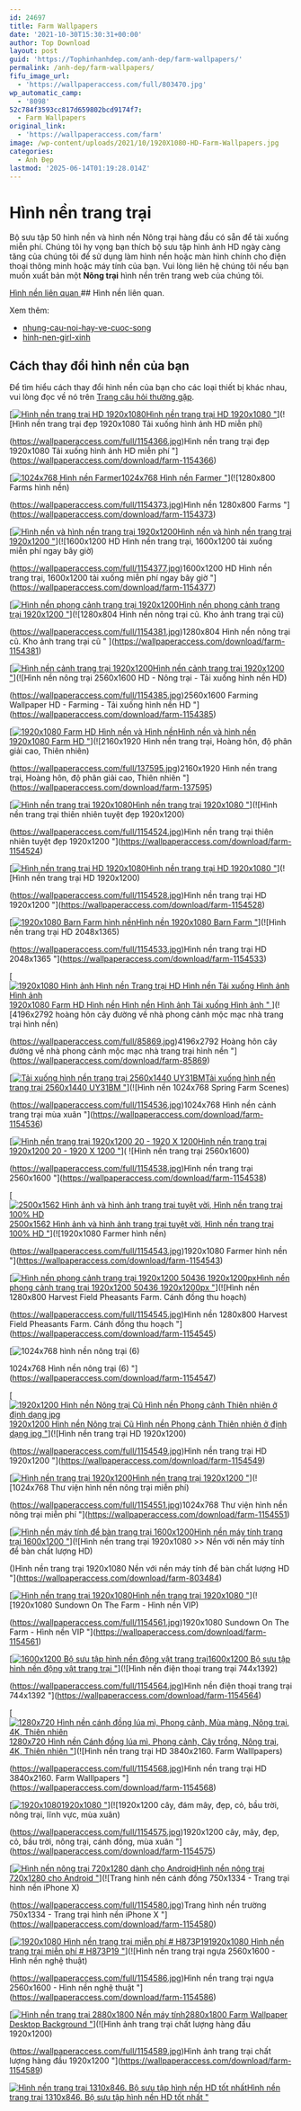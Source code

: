 ```yaml
---
id: 24697
title: Farm Wallpapers
date: '2021-10-30T15:30:31+00:00'
author: Top Download
layout: post
guid: 'https://Tophinhanhdep.com/anh-dep/farm-wallpapers/'
permalink: /anh-dep/farm-wallpapers/
fifu_image_url:
  - 'https://wallpaperaccess.com/full/803470.jpg'
wp_automatic_camp:
  - '8098'
52c784f3593cc817d659802bcd9174f7:
  - Farm Wallpapers
original_link:
  - 'https://wallpaperaccess.com/farm'
image: /wp-content/uploads/2021/10/1920X1080-HD-Farm-Wallpapers.jpg
categories:
  - Ảnh Đẹp
lastmod: '2025-06-14T01:19:28.014Z'
---
```

# Hình nền trang trại

Bộ sưu tập 50 hình nền và hình nền Nông trại hàng đầu có sẵn để tải xuống miễn phí. Chúng tôi hy vọng bạn thích bộ sưu tập hình ảnh HD ngày càng tăng của chúng tôi để sử dụng làm hình nền hoặc màn hình chính cho điện thoại thông minh hoặc máy tính của bạn. Vui lòng liên hệ chúng tôi nếu bạn muốn xuất bản một **Nông trại** hình nền trên trang web của chúng tôi.

[Hình nền liên quan ](#related) ## Hình nền liên quan.

   
 Xem thêm:

   
- [nhung-cau-noi-hay-ve-cuoc-song](https://tophinhanhdep.com/nhung-cau-noi-hay/nhung-cau-noi-hay-ve-cuoc-song/)
- [hinh-nen-girl-xinh](https://tophinhanhdep.com/gai-xinh/hinh-nen-girl-xinh/)

## Cách thay đổi hình nền của bạn

Để tìm hiểu cách thay đổi hình nền của bạn cho các loại thiết bị khác nhau, vui lòng đọc về nó trên [Trang câu hỏi thường gặp](https://tophinhanhdep.com/faq/).

  
[[![Hình nền trang trại HD 1920x1080](https://wallpaperaccess.com/full/803470.jpg)Hình nền trang trại HD 1920x1080 "](https://wallpaperaccess.com/download/farm-803470)](![Hình nền trang trại đẹp 1920x1080 Tải xuống hình ảnh HD miễn phí)

(https://wallpaperaccess.com/full/1154366.jpg)Hình nền trang trại đẹp 1920x1080 Tải xuống hình ảnh HD miễn phí "](https://wallpaperaccess.com/download/farm-1154366)

[[![1024x768 Hình nền Farmer](https://wallpaperaccess.com/full/1154372.jpg)1024x768 Hình nền Farmer "](https://wallpaperaccess.com/download/farm-1154372)](![1280x800 Farms hình nền)

(https://wallpaperaccess.com/full/1154373.jpg)Hình nền 1280x800 Farms "](https://wallpaperaccess.com/download/farm-1154373)

[[![Hình nền và hình nền trang trại 1920x1200](https://wallpaperaccess.com/full/1154374.jpg)Hình nền và hình nền trang trại 1920x1200 "](https://wallpaperaccess.com/download/farm-1154374)](![1600x1200 HD Hình nền trang trại, 1600x1200 tải xuống miễn phí ngay bây giờ)

(https://wallpaperaccess.com/full/1154377.jpg)1600x1200 HD Hình nền trang trại, 1600x1200 tải xuống miễn phí ngay bây giờ "](https://wallpaperaccess.com/download/farm-1154377)

[[![Hình nền phong cảnh trang trại 1920x1200](https://wallpaperaccess.com/full/1154380.jpg)Hình nền phong cảnh trang trại 1920x1200 "](https://wallpaperaccess.com/download/farm-1154380)](![1280x804 Hình nền nông trại cũ.  Kho ảnh trang trại cũ)

(https://wallpaperaccess.com/full/1154381.jpg)1280x804 Hình nền nông trại cũ. Kho ảnh trang trại cũ " ](https://wallpaperaccess.com/download/farm-1154381)

[[![Hình nền cảnh trang trại 1920x1200](https://wallpaperaccess.com/full/1154383.jpg)Hình nền cảnh trang trại 1920x1200 "](https://wallpaperaccess.com/download/farm-1154383)](![Hình nền nông trại 2560x1600 HD - Nông trại - Tải xuống hình nền HD)

(https://wallpaperaccess.com/full/1154385.jpg)2560x1600 Farming Wallpaper HD - Farming - Tải xuống hình nền HD "](https://wallpaperaccess.com/download/farm-1154385)

[[![1920x1080 Farm HD Hình nền và Hình nền](https://wallpaperaccess.com/full/1154521.jpg)Hình nền và hình nền 1920x1080 Farm HD "](https://wallpaperaccess.com/download/farm-1154521)](![2160x1920 Hình nền trang trại, Hoàng hôn, độ phân giải cao, Thiên nhiên)

(https://wallpaperaccess.com/full/137595.jpg)2160x1920 Hình nền trang trại, Hoàng hôn, độ phân giải cao, Thiên nhiên "](https://wallpaperaccess.com/download/farm-137595)

[[![Hình nền trang trại 1920x1080](https://wallpaperaccess.com/full/803474.jpg)Hình nền trang trại 1920x1080 "](https://wallpaperaccess.com/download/farm-803474)](![Hình nền trang trại thiên nhiên tuyệt đẹp 1920x1200)

(https://wallpaperaccess.com/full/1154524.jpg)Hình nền trang trại thiên nhiên tuyệt đẹp 1920x1200 "](https://wallpaperaccess.com/download/farm-1154524)

[[![Hình nền trang trại HD 1920x1080](https://wallpaperaccess.com/full/1154526.jpg)Hình nền trang trại HD 1920x1080 "](https://wallpaperaccess.com/download/farm-1154526)](![Hình nền trang trại HD 1920x1200)

(https://wallpaperaccess.com/full/1154528.jpg)Hình nền trang trại HD 1920x1200 "](https://wallpaperaccess.com/download/farm-1154528)

[[![1920x1080 Barn Farm hình nền](https://wallpaperaccess.com/full/1154532.jpg)Hình nền 1920x1080 Barn Farm "](https://wallpaperaccess.com/download/farm-1154532)](![Hình nền trang trại HD 2048x1365)

(https://wallpaperaccess.com/full/1154533.jpg)Hình nền trang trại HD 2048x1365 "](https://wallpaperaccess.com/download/farm-1154533)

[[![1920x1080 Hình ảnh Hình nền Trang trại HD Hình nền Tải xuống Hình ảnh Hình ảnh](https://wallpaperaccess.com/full/1154534.jpg)1920x1080 Farm HD Hình nền Hình nền Hình ảnh Tải xuống Hình ảnh " ](https://wallpaperaccess.com/download/farm-1154534)](![4196x2792 hoàng hôn cây đường về nhà phong cảnh mộc mạc nhà trang trại hình nền)

(https://wallpaperaccess.com/full/85869.jpg)4196x2792 Hoàng hôn cây đường về nhà phong cảnh mộc mạc nhà trang trại hình nền "](https://wallpaperaccess.com/download/farm-85869)

[[![Tải xuống hình nền trang trại 2560x1440 UY31BM](https://wallpaperaccess.com/full/1154535.jpg)Tải xuống hình nền trang trại 2560x1440 UY31BM "](https://wallpaperaccess.com/download/farm-1154535)](![Hình nền 1024x768 Spring Farm Scenes)

(https://wallpaperaccess.com/full/1154536.jpg)1024x768 Hình nền cảnh trang trại mùa xuân "](https://wallpaperaccess.com/download/farm-1154536)

[[![Hình nền trang trại 1920x1200 20 - 1920 X 1200](https://wallpaperaccess.com/full/1154537.jpg)Hình nền trang trại 1920x1200 20 - 1920 X 1200 "](https://wallpaperaccess.com/download/farm-1154537)]( ![Hình nền trang trại 2560x1600)

(https://wallpaperaccess.com/full/1154538.jpg)Hình nền trang trại 2560x1600 "](https://wallpaperaccess.com/download/farm-1154538)

[[![2500x1562 Hình ảnh và hình ảnh trang trại tuyệt vời, Hình nền trang trại 100% HD](https://wallpaperaccess.com/full/1154542.jpg)2500x1562 Hình ảnh và hình ảnh trang trại tuyệt vời, Hình nền trang trại 100% HD "](https://wallpaperaccess.com/download/farm-1154542)](![1920x1080 Farmer hình nền)

(https://wallpaperaccess.com/full/1154543.jpg)1920x1080 Farmer hình nền "](https://wallpaperaccess.com/download/farm-1154543)

[[![Hình nền phong cảnh trang trại 1920x1200 50436 1920x1200px](https://wallpaperaccess.com/full/1154544.jpg)Hình nền phong cảnh trang trại 1920x1200 50436 1920x1200px "](https://wallpaperaccess.com/download/farm-1154544)](![Hình nền 1280x800 Harvest Field Pheasants Farm.  Cánh đồng thu hoạch)

(https://wallpaperaccess.com/full/1154545.jpg)Hình nền 1280x800 Harvest Field Pheasants Farm. Cánh đồng thu hoạch "](https://wallpaperaccess.com/download/farm-1154545)

[![1024x768 hình nền nông trại (6)](https://wallpaperaccess.com/full/1154547.jpg)

1024x768 Hình nền nông trại (6) "](https://wallpaperaccess.com/download/farm-1154547)

[[![1920x1200 Hình nền Nông trại Cũ Hình nền Phong cảnh Thiên nhiên ở định dạng jpg](https://wallpaperaccess.com/full/1154548.jpg)1920x1200 Hình nền Nông trại Cũ Hình nền Phong cảnh Thiên nhiên ở định dạng jpg "](https://wallpaperaccess.com/download/farm-1154548)](![Hình nền trang trại HD 1920x1200)

(https://wallpaperaccess.com/full/1154549.jpg)Hình nền trang trại HD 1920x1200 "](https://wallpaperaccess.com/download/farm-1154549)

[[![Hình nền trang trại 1920x1200](https://wallpaperaccess.com/full/1154550.jpg)Hình nền trang trại 1920x1200 "](https://wallpaperaccess.com/download/farm-1154550)](![1024x768 Thư viện hình nền nông trại miễn phí)

(https://wallpaperaccess.com/full/1154551.jpg)1024x768 Thư viện hình nền nông trại miễn phí "](https://wallpaperaccess.com/download/farm-1154551)

[[![Hình nền máy tính để bàn trang trại 1600x1200](https://wallpaperaccess.com/full/1154556.jpg)Hình nền máy tính trang trại 1600x1200 "](https://wallpaperaccess.com/download/farm-1154556)](![Hình nền trang trại 1920x1080 >> Nền với nền máy tính để bàn chất lượng HD)

()Hình nền trang trại 1920x1080  Nền với nền máy tính để bàn chất lượng HD "](https://wallpaperaccess.com/download/farm-803484)

[[![Hình nền trang trại 1920x1080](https://wallpaperaccess.com/full/1154557.jpg)Hình nền trang trại 1920x1080 "](https://wallpaperaccess.com/download/farm-1154557)](![1920x1080 Sundown On The Farm - Hình nền VIP)

(https://wallpaperaccess.com/full/1154561.jpg)1920x1080 Sundown On The Farm - Hình nền VIP "](https://wallpaperaccess.com/download/farm-1154561)

[[![1600x1200 Bộ sưu tập hình nền động vật trang trại](https://wallpaperaccess.com/full/1154562.jpg)1600x1200 Bộ sưu tập hình nền động vật trang trại "](https://wallpaperaccess.com/download/farm-1154562)](![Hình nền điện thoại trang trại 744x1392)

(https://wallpaperaccess.com/full/1154564.jpg)Hình nền điện thoại trang trại 744x1392 "](https://wallpaperaccess.com/download/farm-1154564)

[[![1280x720 Hình nền cánh đồng lúa mì, Phong cảnh, Mùa màng, Nông trại, 4K, Thiên nhiên](https://wallpaperaccess.com/full/1154566.jpg)1280x720 Hình nền Cánh đồng lúa mì, Phong cảnh, Cây trồng, Nông trại, 4K, Thiên nhiên "](https://wallpaperaccess.com/download/farm-1154566)](![Hình nền trang trại HD 3840x2160.  Farm Walllpapers)

(https://wallpaperaccess.com/full/1154568.jpg)Hình nền trang trại HD 3840x2160. Farm Walllpapers "](https://wallpaperaccess.com/download/farm-1154568)

[[![1920x1080 ](https://wallpaperaccess.com/full/1154573.jpg)1920x1080 "](https://wallpaperaccess.com/download/farm-1154573)](![1920x1200 cây, đám mây, đẹp, cỏ, bầu trời, nông trại, lĩnh vực, mùa xuân)

(https://wallpaperaccess.com/full/1154575.jpg)1920x1200 cây, mây, đẹp, cỏ, bầu trời, nông trại, cánh đồng, mùa xuân "](https://wallpaperaccess.com/download/farm-1154575)

[[![Hình nền nông trại 720x1280 dành cho Android](https://wallpaperaccess.com/full/1154577.jpg)Hình nền nông trại 720x1280 cho Android "](https://wallpaperaccess.com/download/farm-1154577)](![Trang hình nền cánh đồng 750x1334 - Trang trại hình nền iPhone X)

(https://wallpaperaccess.com/full/1154580.jpg)Trang hình nền trường 750x1334 - Trang trại hình nền iPhone X "](https://wallpaperaccess.com/download/farm-1154580)

[[![1920x1080 Hình nền trang trại miễn phí # H873P19](https://wallpaperaccess.com/full/1154583.jpg)1920x1080 Hình nền trang trại miễn phí # H873P19 "](https://wallpaperaccess.com/download/farm-1154583)](![Hình nền trang trại ngựa 2560x1600 - Hình nền nghệ thuật)

(https://wallpaperaccess.com/full/1154586.jpg)Hình nền trang trại ngựa 2560x1600 - Hình nền nghệ thuật "](https://wallpaperaccess.com/download/farm-1154586)

[[![Hình nền trang trại 2880x1800 Nền máy tính](https://wallpaperaccess.com/full/1154588.jpg)2880x1800 Farm Wallpaper Desktop Background "](https://wallpaperaccess.com/download/farm-1154588)](![Hình ảnh trang trại chất lượng hàng đầu 1920x1200)

(https://wallpaperaccess.com/full/1154589.jpg)Hình ảnh trang trại chất lượng hàng đầu 1920x1200 "](https://wallpaperaccess.com/download/farm-1154589)

[![Hình nền trang trại 1310x846.  Bộ sưu tập hình nền HD tốt nhất](https://wallpaperaccess.com/full/1154590.jpg)Hình nền trang trại 1310x846. Bộ sưu tập hình nền HD tốt nhất "](https://wallpaperaccess.com/download/farm-1154590)
